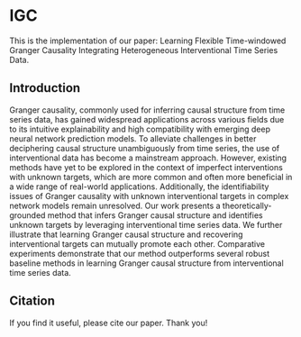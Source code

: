 # IGC
This is the implementation of our paper: Learning Flexible Time-windowed Granger Causality Integrating Heterogeneous Interventional Time Series Data.


## Introduction
Granger causality, commonly used for inferring causal structure from time series data, has gained widespread applications across various fields due to its intuitive explainability and high compatibility with emerging deep neural network prediction models. 
To alleviate challenges in better deciphering causal structure unambiguously from time series, the use of interventional data has become a mainstream approach. However, existing methods have yet to be explored in the context of imperfect interventions with unknown targets, 
which are more common and often more beneficial in a wide range of real-world applications. Additionally, the identifiability issues of Granger causality with unknown interventional targets in complex network models remain unresolved. 
Our work presents a theoretically-grounded method that infers Granger causal structure and identifies unknown targets by leveraging interventional time series data. 
We further illustrate that learning Granger causal structure and recovering interventional targets can mutually promote each other. Comparative experiments demonstrate that our method outperforms several robust baseline methods in learning Granger causal structure from interventional time series data.


## Citation
If you find it useful, please cite our paper. Thank you!
 

